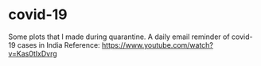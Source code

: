 # covid-19
Some plots that I made during quarantine.
A daily email reminder of covid-19 cases in India
Reference: https://www.youtube.com/watch?v=Kas0tIxDvrg

